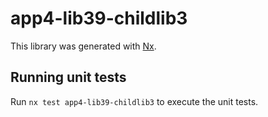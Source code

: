 # app4-lib39-childlib3

This library was generated with [Nx](https://nx.dev).

## Running unit tests

Run `nx test app4-lib39-childlib3` to execute the unit tests.
